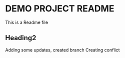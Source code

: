 # DEMO PROJECT README
This is a Readme file

## Heading2
Adding some updates, created branch
Creating conflict
